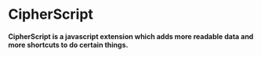 # CipherScript

#### CipherScript is a javascript extension which adds more readable data and more shortcuts to do certain things.
